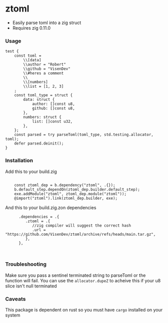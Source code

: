 # ztoml

- Easily parse toml into a zig struct
- Requires zig 0.11.0

### Usage

```zig
test {
    const toml =
        \\[data]
        \\author = "Robert"
        \\github = "VisenDev"
        \\#heres a comment
        \\
        \\[numbers]
        \\list = [1, 2, 3]
    ;
    const toml_type = struct {
        data: struct {
            author: []const u8,
            github: []const u8,
        },
        numbers: struct {
            list: []const u32,
        },
    };
    const parsed = try parseToml(toml_type, std.testing.allocator, toml);
    defer parsed.deinit();
}

```

### Installation

Add this to your build.zig
```zig

    const ztoml_dep = b.dependency("ztoml", .{});
    b.default_step.dependOn(ztoml_dep.builder.default_step);
    exe.addModule("ztoml", ztoml_dep.module("ztoml"));
    @import("ztoml").link(ztoml_dep.builder, exe);

```

And this to your build.zig.zon dependencies
```zig
      .dependencies = .{
         .ztoml = .{
            //zig compiler will suggest the correct hash
            .url = "https://github.com/VisenDev/ztoml/archive/refs/heads/main.tar.gz",
         },
      },
 


```


### Troubleshooting

Make sure you pass a sentinel terminated string to parseToml or the function will fail. You can use the `allocator.dupeZ` to acheive this if your u8 slice isn't null terminated

### Caveats

This package is dependent on rust so you must have `cargo` installed on your system
